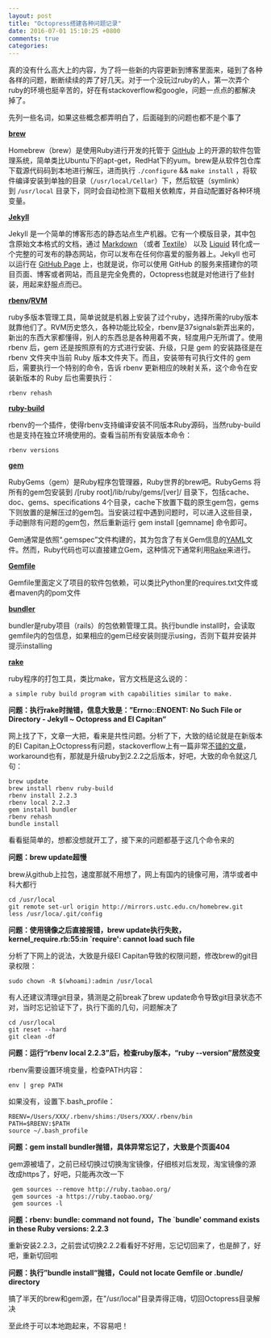 ```yaml
---
layout: post
title: "Octopress搭建各种问题记录"
date: 2016-07-01 15:10:25 +0800
comments: true
categories: 
---
```

真的没有什么高大上的内容，为了将一些新的内容更新到博客里面来，碰到了各种各样的问题，断断续续的弄了好几天。对于一个没玩过ruby的人，第一次弄个ruby的环境也挺辛苦的，好在有stackoverflow和google，问题一点点的都解决掉了。

先列一些名词，如果这些概念都弄明白了，后面碰到的问题也都不是个事了

**[brew](http://brew.sh/)**

Homebrew（brew）是使用Ruby进行开发的托管于 [GitHub](https://github.com/Homebrew/homebrew) 上的开源的软件包管理系统，简单类比Ubuntu下的apt-get，RedHat下的yum。brew是从软件包仓库下载源代码码到本地进行解压，进而执行 `./configure` && `make install` ，将软件编译安装到单独的目录（`/usr/local/Cellar`）下，然后软链（symlink）到 `/usr/local` 目录下，同时会自动检测下载相关依赖库，并自动配置好各种环境变量。

**[Jekyll](https://jekyllrb.com/)**

Jekyll 是一个简单的博客形态的静态站点生产机器。它有一个模版目录，其中包含原始文本格式的文档，通过 [Markdown](http://daringfireball.net/projects/markdown/) （或者 [Textile](http://redcloth.org/textile)） 以及 [Liquid](http://docs.shopify.com/themes/liquid-basics) 转化成一个完整的可发布的静态网站，你可以发布在任何你喜爱的服务器上。Jekyll 也可以运行在 [GitHub Page](http://pages.github.com/) 上，也就是说，你可以使用 GitHub 的服务来搭建你的项目页面、博客或者网站，而且是完全免费的，Octopress也就是对他进行了些封装，用起来舒服点而已。

**[rbenv](https://github.com/rbenv/rbenv)/[RVM](https://rvm.io/)**

ruby多版本管理工具，简单说就是机器上安装了过个ruby，选择所需的ruby版本就靠他们了。RVM历史悠久，各种功能比较全，rbenv是37signals新弄出来的，新出的东西大家都懂得，别人的东西总是各种用着不爽，轻度用户无所谓了。使用 rbenv 后，gem 还是按照原有的方式进行安装、升级，只是 gem 的安装路径是在 rbenv 文件夹中当前 Ruby 版本文件夹下。而且，安装带有可执行文件的 gem 后，需要执行一个特别的命令，告诉 rbenv 更新相应的映射关系，这个命令在安装新版本的 Ruby 后也需要执行：

```
rbenv rehash
```

**[ruby-build](https://github.com/rbenv/ruby-build)**

rbenv的一个插件，使得rbenv支持编译安装不同版本Ruby源码，当然ruby-build也是支持在独立环境使用的。查看当前所有安装版本命令：

```
rbenv versions
```

**[gem](https://rubygems.org/)**

RubyGems（gem）是Ruby程序包管理器，Ruby世界的brew吧。RubyGems 将所有的gem包安装到 /[ruby root]/lib/ruby/gems/[ver]/ 目录下，包括cache、doc、gems、specifications 4个目录，cache下放置下载的原生gem包，gems下则放置的是解压过的gem包。当安装过程中遇到问题时，可以进入这些目录，手动删除有问题的gem包，然后重新运行 gem install [gemname] 命令即可。

Gem通常是依照“.gemspec”文件构建的，其为包含了有关Gem信息的[YAML](https://zh.wikipedia.org/wiki/YAML)文件。然而，Ruby代码也可以直接建立Gem，这种情况下通常利用[Rake](http://rake.rubyforge.org/)来进行。

**[Gemfile](https://ruby-china.org/topics/26655)**

Gemfile里面定义了项目的软件包依赖，可以类比Python里的requires.txt文件或者maven内的pom文件

**[bundler](http://bundler.io/)**

bundler是ruby项目（rails）的包依赖管理工具。执行bundle install时，会读取gemfile内的包信息，如果相应的gem已经安装则提示using，否则下载并安装并提示installing

**[rake](http://rake.rubyforge.org/)**

ruby程序的打包工具，类比make，官方文档是这么说的：

```
a simple ruby build program with capabilities similar to make.
```

**问题：执行rake时抛错，信息大致是：”Errno::ENOENT: No Such File or Directory - Jekyll ~ Octopress and El Capitan“**

网上找了下，文章一大把，看来是共性问题。分析了下，大致的结论就是在新版本的EI Capitan上Octopress有问题，stackoverflow上有一篇非常[不错的文章](http://schalkneethling.github.io/blog/2015/10/16/errno-enoent-no-such-file-or-directory-jekyll-octopress-el-capitan/)，workaround也有，那就是升级ruby到2.2.2之后版本，好吧，大致的命令就这几句：

```
brew update
brew install rbenv ruby-build
rbenv install 2.2.3
rbenv local 2.2.3
gem install bundler
rbenv rehash
bundle install
```

看看挺简单的，想都没想就开工了，接下来的问题都基于这几个命令来的

**问题：brew update超慢**

brew从github上拉包，速度那就不用想了，网上有国内的镜像可用，清华或者中科大都行

```
cd /usr/local
git remote set-url origin http://mirrors.ustc.edu.cn/homebrew.git
less /usr/loca/.git/config
```

**问题：使用镜像之后直接报错，brew update执行失败，kernel_require.rb:55:in `require': cannot load such file**

分析了下网上的说法，大致是升级EI Capitan导致的权限问题，修改brew的git目录权限：

```
sudo chown -R $(whoami):admin /usr/local
```

有人还建议清理git目录，猜测是之前break了brew update命令导致git目录状态不对，当时忘记验证下了，执行下面的几句，问题解决了

```
cd /usr/local
git reset --hard
git clean -df
```

**问题：运行“rbenv local 2.2.3”后，检查ruby版本，“ruby --version”居然没变**

rbenv需要设置环境变量，检查PATH内容：

```
env | grep PATH
```

如果没有，设置下.bash_profile：

```
RBENV=/Users/XXX/.rbenv/shims:/Users/XXX/.rbenv/bin
PATH=$RBENV:$PATH
source ~/.bash_profile
```

**问题：gem install bundler抛错，具体异常忘记了，大致是个页面404**

gem源被墙了，之前已经切换过切换淘宝镜像，仔细核对后发现，淘宝镜像的源改成https了，好吧，只能再次改一下

```
 gem sources --remove http://ruby.taobao.org/
 gem sources -a https://ruby.taobao.org/
 gem sources -l
```

**问题：rbenv: bundle: command not found，The `bundle' command exists in these Ruby versions:  2.2.3**

重新安装2.2.3，之前尝试切换2.2.2看看好不好用，忘记切回来了，也是醉了，好吧，重新切回啦

**问题：执行”bundle install“抛错，Could not locate Gemfile or .bundle/ directory**

搞了半天的brew和gem源，在"/usr/local"目录弄得正嗨，切回Octopress目录解决



至此终于可以本地跑起来，不容易吧！